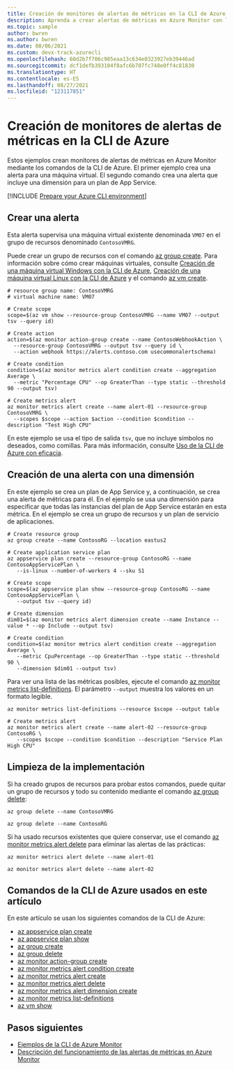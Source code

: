 ```yaml
---
title: Creación de monitores de alertas de métricas en la CLI de Azure
description: Aprenda a crear alertas de métricas en Azure Monitor con los comandos de la CLI de Azure. Estos ejemplos crean alertas para una máquina virtual y un plan de App Service.
ms.topic: sample
author: bwren
ms.author: bwren
ms.date: 08/06/2021
ms.custom: devx-track-azurecli
ms.openlocfilehash: 60d2b7f706c985eaa13c634e0323927eb39446ad
ms.sourcegitcommit: dcf1defb393104f8afc6b707fc748e0ff4c81830
ms.translationtype: HT
ms.contentlocale: es-ES
ms.lasthandoff: 08/27/2021
ms.locfileid: "123117851"
---
```

# <a name="create-metric-alert-monitors-in-azure-cli"></a>Creación de monitores de alertas de métricas en la CLI de Azure

Estos ejemplos crean monitores de alertas de métricas en Azure Monitor mediante los comandos de la CLI de Azure. El primer ejemplo crea una alerta para una máquina virtual. El segundo comando crea una alerta que incluye una dimensión para un plan de App Service.  

[!INCLUDE [Prepare your Azure CLI environment](../../includes/azure-cli-prepare-your-environment.md)]

## <a name="create-an-alert"></a>Crear una alerta

Esta alerta supervisa una máquina virtual existente denominada `VM07` en el grupo de recursos denominado `ContosoVMRG`.

Puede crear un grupo de recursos con el comando [az group create](/cli/azure/group#az-group-create). Para información sobre cómo crear máquinas virtuales, consulte [Creación de una máquina virtual Windows con la CLI de Azure](../virtual-machines/windows/quick-create-cli.md), [Creación de una máquina virtual Linux con la CLI de Azure](../virtual-machines/linux/quick-create-cli.md) y el comando [az vm create](/cli/azure/vm#az-vm-create).

```azurecli
# resource group name: ContosoVMRG
# virtual machine name: VM07

# Create scope
scope=$(az vm show --resource-group ContosoVMRG --name VM07 --output tsv --query id)

# Create action
action=$(az monitor action-group create --name ContosoWebhookAction \
  --resource-group ContosoVMRG --output tsv --query id \
  --action webhook https://alerts.contoso.com usecommonalertschema)

# Create condition
condition=$(az monitor metrics alert condition create --aggregation Average \
  --metric "Percentage CPU" --op GreaterThan --type static --threshold 90 --output tsv)

# Create metrics alert
az monitor metrics alert create --name alert-01 --resource-group ContosoVMRG \
  --scopes $scope --action $action --condition $condition --description "Test High CPU"
```

En este ejemplo se usa el tipo de salida `tsv`, que no incluye símbolos no deseados, como comillas. Para más información, consulte [Uso de la CLI de Azure con eficacia](/cli/azure/use-cli-effectively).

## <a name="create-an-alert-with-a-dimension"></a>Creación de una alerta con una dimensión

En este ejemplo se crea un plan de App Service y, a continuación, se crea una alerta de métricas para él. En el ejemplo se usa una dimensión para especificar que todas las instancias del plan de App Service estarán en esta métrica. En el ejemplo se crea un grupo de recursos y un plan de servicio de aplicaciones.

```azurecli
# Create resource group
az group create --name ContosoRG --location eastus2
 
# Create application service plan
az appservice plan create --resource-group ContosoRG --name ContosoAppServicePlan \
   --is-linux --number-of-workers 4 --sku S1 
 
# Create scope
scope=$(az appservice plan show --resource-group ContosoRG --name ContosoAppServicePlan \
   --output tsv --query id) 
 
# Create dimension
dim01=$(az monitor metrics alert dimension create --name Instance --value * --op Include --output tsv)
 
# Create condition
condition=$(az monitor metrics alert condition create --aggregation Average \
   --metric CpuPercentage --op GreaterThan --type static --threshold 90 \
   --dimension $dim01 --output tsv)
```

Para ver una lista de las métricas posibles, ejecute el comando [az monitor metrics list-definitions](/cli/azure/monitor/metrics#az_monitor_metrics_list_definitions). El parámetro `--output` muestra los valores en un formato legible.


```azurecli
az monitor metrics list-definitions --resource $scope --output table 
 
# Create metrics alert
az monitor metrics alert create --name alert-02 --resource-group ContosoRG \
   --scopes $scope --condition $condition --description "Service Plan High CPU"
```

## <a name="clean-up-deployment"></a>Limpieza de la implementación

Si ha creado grupos de recursos para probar estos comandos, puede quitar un grupo de recursos y todo su contenido mediante el comando [az group delete](/cli/azure/group#az-group-delete):

```azurecli
az group delete --name ContosoVMRG

az group delete --name ContosoRG
```

Si ha usado recursos existentes que quiere conservar, use el comando [az monitor metrics alert delete](/cli/azure/monitor/metrics/alert#az-monitor-metrics-alert-delete) para eliminar las alertas de las prácticas:

```azurecli
az monitor metrics alert delete --name alert-01

az monitor metrics alert delete --name alert-02
```

## <a name="azure-cli-commands-used-in-this-article"></a>Comandos de la CLI de Azure usados en este artículo

En este artículo se usan los siguientes comandos de la CLI de Azure:

- [az appservice plan create](/cli/azure/appservice/plan#az_appservice_plan_create)
- [az appservice plan show](/cli/azure/appservice/plan#az_appservice_plan_show)
- [az group create](/cli/azure/group#az-group-create)
- [az group delete](/cli/azure/group#az-group-delete)
- [az monitor action-group create](/cli/azure/monitor/action-group#az_monitor_action_group_create)
- [az monitor metrics alert condition create](/cli/azure/monitor/metrics/alert#az-monitor-metrics-alert-condition-create)
- [az monitor metrics alert create](/cli/azure/monitor/metrics/alert#az-monitor-metrics-alert-create)
- [az monitor metrics alert delete](/cli/azure/monitor/metrics/alert#az-monitor-metrics-alert-delete)
- [az monitor metrics alert dimension create](/cli/azure/monitor/metrics/alert#az-monitor-metrics-alert-dimension-create)
- [az monitor metrics list-definitions](/cli/azure/monitor/metrics#az_monitor_metrics_list_definitions)
- [az vm show](/cli/azure/vm#az_vm_show)

## <a name="next-steps"></a>Pasos siguientes

- [Ejemplos de la CLI de Azure Monitor](cli-samples.md)
- [Descripción del funcionamiento de las alertas de métricas en Azure Monitor](alerts/alerts-metric-overview.md)
